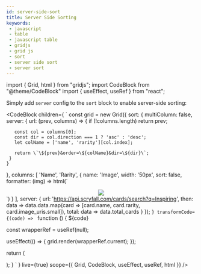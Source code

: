 ```yaml
---
id: server-side-sort
title: Server Side Sorting
keywords:
 - javascript
 - table
 - javascript table
 - gridjs
 - grid js
 - sort
 - server side sort
 - server sort
---
```


import { Grid, html } from "gridjs";
import CodeBlock from "@theme/CodeBlock"
import { useEffect, useRef } from "react";

Simply add `server` config to the `sort` block to enable server-side sorting:

<CodeBlock children={
`
const grid = new Grid({
  sort: {
    multiColumn: false,
    server: {
      url: (prev, columns) => {
       if (!columns.length) return prev;
       
       const col = columns[0];
       const dir = col.direction === 1 ? 'asc' : 'desc';
       let colName = ['name', 'rarity'][col.index];
       
       return \`\${prev}&order=\${colName}&dir=\${dir}\`;
     }
    }
  },
  columns: [
   'Name',
   'Rarity',
   {
     name: 'Image',
     width: '50px',
     sort: false,
     formatter: (img) => html(\`<center><img src='\${img}'/></center>\`)
   }
  ],
  server: {
    url: 'https://api.scryfall.com/cards/search?q=Inspiring',
    then: data => data.data.map(card => [card.name, card.rarity, card.image_uris.small]),
    total: data => data.total_cards
  } 
});
`
}
 transformCode={(code) => 
`
function () {
  ${code}
 
  const wrapperRef = useRef(null);
   
  useEffect(() => {
    grid.render(wrapperRef.current);
  });
  
  return (
    <div ref={wrapperRef} />
  );
}
`
} live={true} scope={{ Grid, CodeBlock, useEffect, useRef, html }} />
